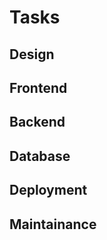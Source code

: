 # Tasks


## Design


## Frontend


## Backend


## Database


## Deployment


## Maintainance


## 